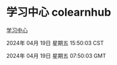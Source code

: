 # 学习中心 colearnhub
[学习中心](http://219.139.199.45:56308/colearnhub/)

2024年 04月 19日 星期五 15:50:03 CST

2024年 04月 19日 星期五 07:50:03 GMT
